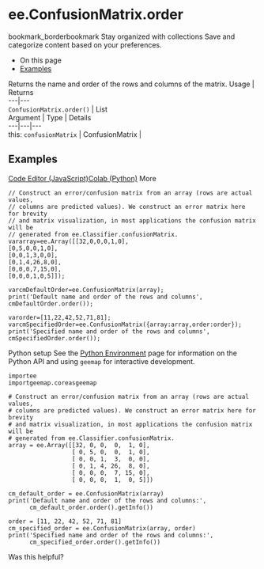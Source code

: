  
#  ee.ConfusionMatrix.order
bookmark_borderbookmark Stay organized with collections  Save and categorize content based on your preferences.
  * On this page
  * [Examples](https://developers.google.com/earth-engine/apidocs/ee-confusionmatrix-order#examples)


Returns the name and order of the rows and columns of the matrix.
Usage | Returns  
---|---  
`ConfusionMatrix.order()` | List  
Argument | Type | Details  
---|---|---  
this: `confusionMatrix` | ConfusionMatrix |   
## Examples
[Code Editor (JavaScript)](https://developers.google.com/earth-engine/apidocs/ee-confusionmatrix-order#code-editor-javascript-sample)[Colab (Python)](https://developers.google.com/earth-engine/apidocs/ee-confusionmatrix-order#colab-python-sample) More
```
// Construct an error/confusion matrix from an array (rows are actual values,
// columns are predicted values). We construct an error matrix here for brevity
// and matrix visualization, in most applications the confusion matrix will be
// generated from ee.Classifier.confusionMatrix.
vararray=ee.Array([[32,0,0,0,1,0],
[0,5,0,0,1,0],
[0,0,1,3,0,0],
[0,1,4,26,8,0],
[0,0,0,7,15,0],
[0,0,0,1,0,5]]);

varcmDefaultOrder=ee.ConfusionMatrix(array);
print('Default name and order of the rows and columns',
cmDefaultOrder.order());

varorder=[11,22,42,52,71,81];
varcmSpecifiedOrder=ee.ConfusionMatrix({array:array,order:order});
print('Specified name and order of the rows and columns',
cmSpecifiedOrder.order());
```
Python setup
See the [ Python Environment](https://developers.google.com/earth-engine/guides/python_install) page for information on the Python API and using `geemap` for interactive development.
```
importee
importgeemap.coreasgeemap
```
```
# Construct an error/confusion matrix from an array (rows are actual values,
# columns are predicted values). We construct an error matrix here for brevity
# and matrix visualization, in most applications the confusion matrix will be
# generated from ee.Classifier.confusionMatrix.
array = ee.Array([[32, 0, 0,  0,  1, 0],
                  [ 0, 5, 0,  0,  1, 0],
                  [ 0, 0, 1,  3,  0, 0],
                  [ 0, 1, 4, 26,  8, 0],
                  [ 0, 0, 0,  7, 15, 0],
                  [ 0, 0, 0,  1,  0, 5]])

cm_default_order = ee.ConfusionMatrix(array)
print('Default name and order of the rows and columns:',
      cm_default_order.order().getInfo())

order = [11, 22, 42, 52, 71, 81]
cm_specified_order = ee.ConfusionMatrix(array, order)
print('Specified name and order of the rows and columns:',
      cm_specified_order.order().getInfo())
```

Was this helpful?

